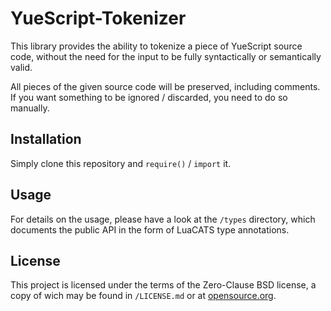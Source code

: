 # YueScript-Tokenizer

This library provides the ability to tokenize a piece of YueScript source
code, without the need for the input to be fully syntactically or semantically
valid.

All pieces of the given source code will be preserved, including comments. If
you want something to be ignored / discarded, you need to do so manually.

## Installation

Simply clone this repository and `require()` / `import` it.

## Usage

For details on the usage, please have a look at the `/types` directory, which
documents the public API in the form of LuaCATS type annotations.

## License

This project is licensed under the terms of the Zero-Clause BSD license, a copy
of wich may be found in `/LICENSE.md` or at
[opensource.org](https://opensource.org/license/0BSD).

